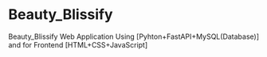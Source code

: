 # Beauty_Blissify
Beauty_Blissify Web Application Using [Pyhton+FastAPI+MySQL(Database)] and for Frontend [HTML+CSS+JavaScript]
